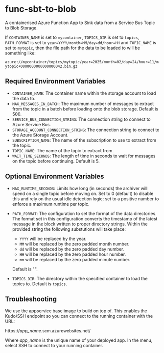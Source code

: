 # func-sbt-to-blob
A containerised Azure Function App to Sink data from a Service Bus Topic to
Blob Storage.

If `CONTAINER_NAME` is set to `mycontainer`, `TOPICS_DIR` is set to `topics`,
`PATH_FORMAT` is set to `year=YYYY/month=MM/day=dd/hour=HH` and
`TOPIC_NAME` is set to `mytopic`, then the file path for the data to be
loaded to will be something like:

`azure://mycontainer/topics/mytopic/year=2025/month=02/day=24/hour=11/mytopic+0000000000000000042.bin.gz`

## Required Environment Variables

- `CONTAINER_NAME`: The container name within the storage account to load
  the data to.
- `MAX_MESSAGES_IN_BATCH`: The maximum number of messages to extract from the
  topic in a batch before loading onto the blob storage.  Default is 500.
- `SERVICE_BUS_CONNECTION_STRING`:  The connection string to connect to Azure
  Service Bus.
- `STORAGE_ACCOUNT_CONNECTION_STRING`: The connection string to connect to
  the Azure Storage Account.
- `SUBSCRIPTION_NAME`:  The name of the subscription to use to extract from
  the topic.
- `TOPIC_NAME`:  The name of the topic to extract from.
- `WAIT_TIME_SECONDS`: The length of time in seconds to wait for messages on
  the topic before continuing.  Default is 5.

## Optional Environment Variables

- `MAX_RUNTIME_SECONDS`: Limits how long (in seconds) the archiver will spend
  on a single topic before moving on. Set to 0 (default) to disable this and
  rely on the usual idle detection logic; set to a positive number to enforce
  a maximum runtime per topic.
- `PATH_FORMAT`: The configuration to set the format of the data directories.
  The format set in this configuration converts the timestamp of the latest
  message in the block written to proper directory strings.  Within the
  provided string the following substutions will take place:
    - `YYYY` will be replaced by the year.
    - `MM` will be replaced by the zero padded month number.
    - `dd` will be replaced by the zero padded day number.
    - `HH` will be replaced by the zero padded hour number.
    - `mm` will be replaced by the zero padded minute number.

  Default is "".
- `TOPICS_DIR`: The directory within the specified container to load the
  topics to.  Default is `topics`.

## Troubleshooting

We use the appservice base image to build on top of.  This enables the
Kudo/SSH endpoint so you can connect to the running container with the
URL:

  https://_app_name_.scm.azurewebsites.net/

Where _app_name_ is the unique name of your deployed app.  In the menu,
select SSH to connect to your running container.
